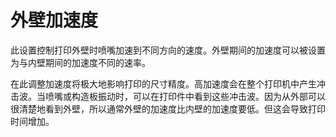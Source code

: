 外壁加速度
====
此设置控制打印外壁时喷嘴加速到不同方向的速度。外壁期间的加速度可以被设置为与内壁期间的加速度不同的速率。

在此调整加速度将极大地影响打印的尺寸精度。高加速度会在整个打印机中产生冲击波。当喷嘴或构造板振动时，可以在打印件中看到这些冲击波。因为从外部可以很清楚地看到外壁，所以通常外壁的加速度比内壁的加速度要低。但这会导致打印时间增加。
